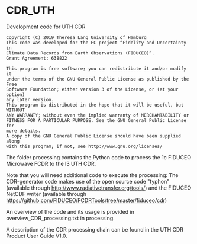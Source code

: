 # CDR_UTH

Development code for UTH CDR

    Copyright (C) 2019 Theresa Lang University of Hamburg
    This code was developed for the EC project “Fidelity and Uncertainty in
    Climate Data Records from Earth Observations (FIDUCEO)”.
    Grant Agreement: 638822
    
    This program is free software; you can redistribute it and/or modify it
    under the terms of the GNU General Public License as published by the Free
    Software Foundation; either version 3 of the License, or (at your option)
    any later version.
    This program is distributed in the hope that it will be useful, but WITHOUT
    ANY WARRANTY; without even the implied warranty of MERCHANTABILITY or
    FITNESS FOR A PARTICULAR PURPOSE. See the GNU General Public License for
    more details.
    A copy of the GNU General Public License should have been supplied along
    with this program; if not, see http://www.gnu.org/licenses/


The folder processing contains the Python code to process the 1c FIDUCEO Microwave FCDR to the l3 UTH CDR.

Note that you will need additional code to execute the processing: The CDR-generator code makes use of the open source code "typhon" (available through http://www.radiativetransfer.org/tools/) and the FIDUCEO NetCDF writer (available through https://github.com/FIDUCEO/FCDRTools/tree/master/fiduceo/cdr)

An overview of the code and its usage is provided in overview_CDR_processing.txt in processing.

A description of the CDR processing chain can be found in the UTH CDR Product User Guide V1.0.

